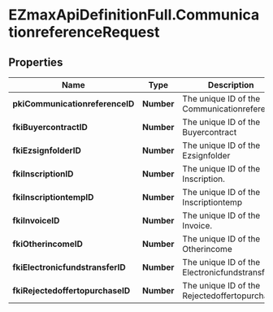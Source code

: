 # EZmaxApiDefinitionFull.CommunicationreferenceRequest

## Properties

Name | Type | Description | Notes
------------ | ------------- | ------------- | -------------
**pkiCommunicationreferenceID** | **Number** | The unique ID of the Communicationreference | [optional] 
**fkiBuyercontractID** | **Number** | The unique ID of the Buyercontract | [optional] 
**fkiEzsignfolderID** | **Number** | The unique ID of the Ezsignfolder | [optional] 
**fkiInscriptionID** | **Number** | The unique ID of the Inscription. | [optional] 
**fkiInscriptiontempID** | **Number** | The unique ID of the Inscriptiontemp | [optional] 
**fkiInvoiceID** | **Number** | The unique ID of the Invoice. | [optional] 
**fkiOtherincomeID** | **Number** | The unique ID of the Otherincome | [optional] 
**fkiElectronicfundstransferID** | **Number** | The unique ID of the Electronicfundstransfer | [optional] 
**fkiRejectedoffertopurchaseID** | **Number** | The unique ID of the Rejectedoffertopurchase | [optional] 


